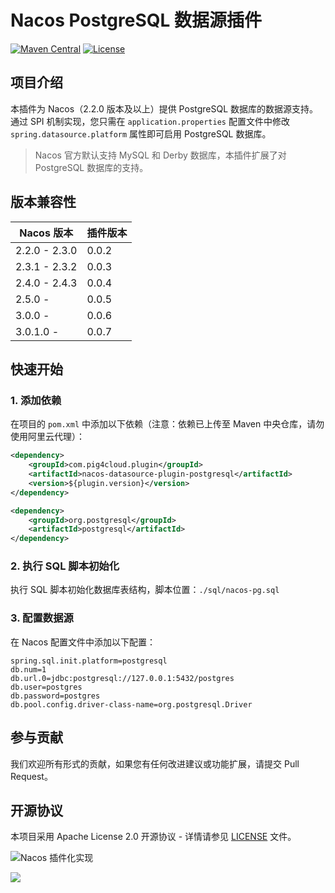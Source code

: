 # Nacos PostgreSQL 数据源插件

[![Maven Central](https://img.shields.io/maven-central/v/com.pig4cloud.plugin/nacos-datasource-plugin-postgresql.svg?style=flat-square)](https://maven.badges.herokuapp.com/maven-central/com.pig4cloud.plugin/nacos-datasource-plugin-postgresql)
[![License](https://img.shields.io/badge/License-Apache%202.0-blue.svg)](https://opensource.org/licenses/Apache-2.0)

## 项目介绍

本插件为 Nacos（2.2.0 版本及以上）提供 PostgreSQL 数据库的数据源支持。通过 SPI 机制实现，您只需在 `application.properties` 配置文件中修改 `spring.datasource.platform` 属性即可启用 PostgreSQL 数据库。

> Nacos 官方默认支持 MySQL 和 Derby 数据库，本插件扩展了对 PostgreSQL 数据库的支持。

## 版本兼容性

| Nacos 版本        | 插件版本  |
|-----------------|-------|
| 2.2.0 - 2.3.0   | 0.0.2 |
| 2.3.1 - 2.3.2   | 0.0.3 |
| 2.4.0 - 2.4.3   | 0.0.4 |
| 2.5.0 -         | 0.0.5 |
| 3.0.0 -         | 0.0.6 |
| 3.0.1.0 -       | 0.0.7 |

## 快速开始

### 1. 添加依赖

在项目的 `pom.xml` 中添加以下依赖（注意：依赖已上传至 Maven 中央仓库，请勿使用阿里云代理）：

```xml
<dependency>
    <groupId>com.pig4cloud.plugin</groupId>
    <artifactId>nacos-datasource-plugin-postgresql</artifactId>
    <version>${plugin.version}</version>
</dependency>

<dependency>
    <groupId>org.postgresql</groupId>
    <artifactId>postgresql</artifactId>
</dependency>
```

### 2. 执行 SQL 脚本初始化

执行 SQL 脚本初始化数据库表结构，脚本位置：`./sql/nacos-pg.sql`


### 3. 配置数据源

在 Nacos 配置文件中添加以下配置：

```properties
spring.sql.init.platform=postgresql
db.num=1
db.url.0=jdbc:postgresql://127.0.0.1:5432/postgres
db.user=postgres
db.password=postgres
db.pool.config.driver-class-name=org.postgresql.Driver
```

## 参与贡献

我们欢迎所有形式的贡献，如果您有任何改进建议或功能扩展，请提交 Pull Request。

## 开源协议

本项目采用 Apache License 2.0 开源协议 - 详情请参见 [LICENSE](LICENSE) 文件。

![Nacos 插件化实现](https://minio.pigx.top/oss/202212/1671179590.jpg)

![](https://minio.pigx.top/oss/202212/1671180565.png)
